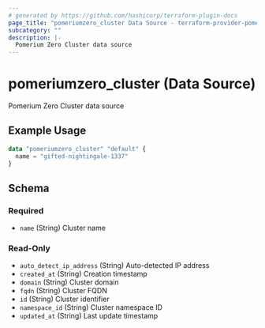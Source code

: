 ```yaml
---
# generated by https://github.com/hashicorp/terraform-plugin-docs
page_title: "pomeriumzero_cluster Data Source - terraform-provider-pomeriumzero"
subcategory: ""
description: |-
  Pomerium Zero Cluster data source
---
```


# pomeriumzero_cluster (Data Source)

Pomerium Zero Cluster data source

## Example Usage

```terraform
data "pomeriumzero_cluster" "default" {
  name = "gifted-nightingale-1337"
}
```

<!-- schema generated by tfplugindocs -->
## Schema

### Required

- `name` (String) Cluster name

### Read-Only

- `auto_detect_ip_address` (String) Auto-detected IP address
- `created_at` (String) Creation timestamp
- `domain` (String) Cluster domain
- `fqdn` (String) Cluster FQDN
- `id` (String) Cluster identifier
- `namespace_id` (String) Cluster namespace ID
- `updated_at` (String) Last update timestamp
